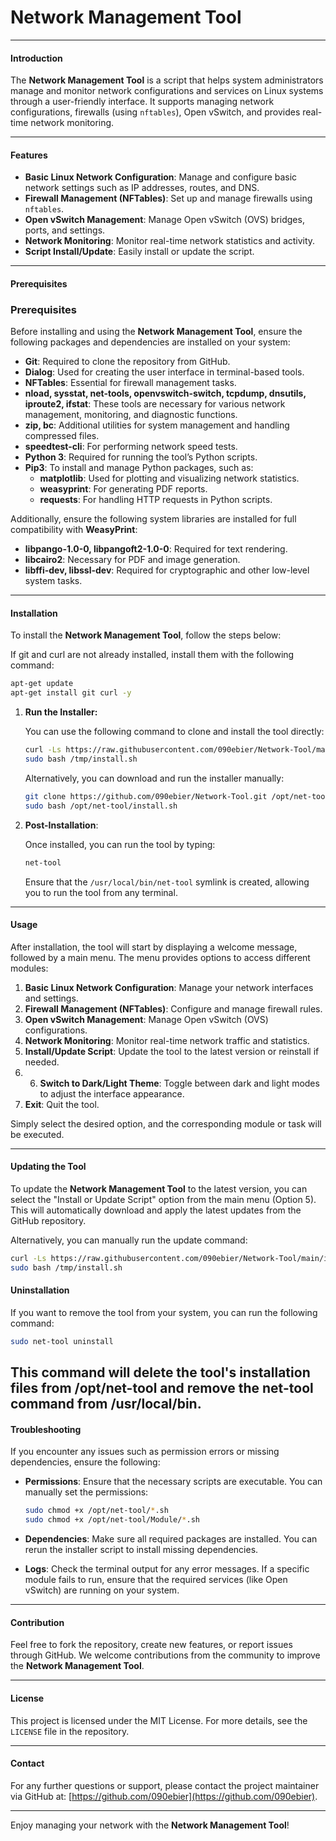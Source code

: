 
# Network Management Tool

---

#### Introduction

The **Network Management Tool** is a script that helps system administrators manage and monitor network configurations and services on Linux systems through a user-friendly interface. It supports managing network configurations, firewalls (using `nftables`), Open vSwitch, and provides real-time network monitoring.

---

#### Features

- **Basic Linux Network Configuration**: Manage and configure basic network settings such as IP addresses, routes, and DNS.
- **Firewall Management (NFTables)**: Set up and manage firewalls using `nftables`.
- **Open vSwitch Management**: Manage Open vSwitch (OVS) bridges, ports, and settings.
- **Network Monitoring**: Monitor real-time network statistics and activity.
- **Script Install/Update**: Easily install or update the script.

---

#### Prerequisites

### Prerequisites
Before installing and using the **Network Management Tool**, ensure the following packages and dependencies are installed on your system:

- **Git**: Required to clone the repository from GitHub.
- **Dialog**: Used for creating the user interface in terminal-based tools.
- **NFTables**: Essential for firewall management tasks.
- **nload, sysstat, net-tools, openvswitch-switch, tcpdump, dnsutils, iproute2, ifstat**: These tools are necessary for various network management, monitoring, and diagnostic functions.
- **zip, bc**: Additional utilities for system management and handling compressed files.
- **speedtest-cli**: For performing network speed tests.
- **Python 3**: Required for running the tool’s Python scripts.
- **Pip3**: To install and manage Python packages, such as:
  - **matplotlib**: Used for plotting and visualizing network statistics.
  - **weasyprint**: For generating PDF reports.
  - **requests**: For handling HTTP requests in Python scripts.

Additionally, ensure the following system libraries are installed for full compatibility with **WeasyPrint**:
- **libpango-1.0-0, libpangoft2-1.0-0**: Required for text rendering.
- **libcairo2**: Necessary for PDF and image generation.
- **libffi-dev, libssl-dev**: Required for cryptographic and other low-level system tasks.

---

#### Installation

To install the **Network Management Tool**, follow the steps below:

If git and curl are not already installed, install them with the following command:

   ```bash
   apt-get update
   apt-get install git curl -y
   ```

1. **Run the Installer:**

   You can use the following command to clone and install the tool directly:

   ```bash
   curl -Ls https://raw.githubusercontent.com/090ebier/Network-Tool/main/install.sh -o /tmp/install.sh
   sudo bash /tmp/install.sh
   ```

   Alternatively, you can download and run the installer manually:

   ```bash
   git clone https://github.com/090ebier/Network-Tool.git /opt/net-tool
   sudo bash /opt/net-tool/install.sh
   ```

2. **Post-Installation**:

   Once installed, you can run the tool by typing:

   ```bash
   net-tool
   ```

   Ensure that the `/usr/local/bin/net-tool` symlink is created, allowing you to run the tool from any terminal.

---

#### Usage

After installation, the tool will start by displaying a welcome message, followed by a main menu. The menu provides options to access different modules:

1. **Basic Linux Network Configuration**: Manage your network interfaces and settings.
2. **Firewall Management (NFTables)**: Configure and manage firewall rules.
3. **Open vSwitch Management**: Manage Open vSwitch (OVS) configurations.
4. **Network Monitoring**: Monitor real-time network traffic and statistics.
5. **Install/Update Script**: Update the tool to the latest version or reinstall if needed.
6. 6. **Switch to Dark/Light Theme**: Toggle between dark and light modes to adjust the interface appearance.
7. **Exit**: Quit the tool.

Simply select the desired option, and the corresponding module or task will be executed.

---

#### Updating the Tool

To update the **Network Management Tool** to the latest version, you can select the "Install or Update Script" option from the main menu (Option 5). This will automatically download and apply the latest updates from the GitHub repository.

Alternatively, you can manually run the update command:

```bash
curl -Ls https://raw.githubusercontent.com/090ebier/Network-Tool/main/install.sh -o /tmp/install.sh
sudo bash /tmp/install.sh
```

#### Uninstallation

If you want to remove the tool from your system, you can run the following command:

```bash
sudo net-tool uninstall
```
This command will delete the tool's installation files from /opt/net-tool and remove the net-tool command from /usr/local/bin.
---

#### Troubleshooting

If you encounter any issues such as permission errors or missing dependencies, ensure the following:

- **Permissions**: Ensure that the necessary scripts are executable. You can manually set the permissions:
  
  ```bash
  sudo chmod +x /opt/net-tool/*.sh
  sudo chmod +x /opt/net-tool/Module/*.sh
  ```

- **Dependencies**: Make sure all required packages are installed. You can rerun the installer script to install missing dependencies.

- **Logs**: Check the terminal output for any error messages. If a specific module fails to run, ensure that the required services (like Open vSwitch) are running on your system.

---

#### Contribution

Feel free to fork the repository, create new features, or report issues through GitHub. We welcome contributions from the community to improve the **Network Management Tool**.

---

#### License

This project is licensed under the MIT License. For more details, see the `LICENSE` file in the repository.

---

#### Contact

For any further questions or support, please contact the project maintainer via GitHub at: [https://github.com/090ebier](https://github.com/090ebier).

---

Enjoy managing your network with the **Network Management Tool**!

